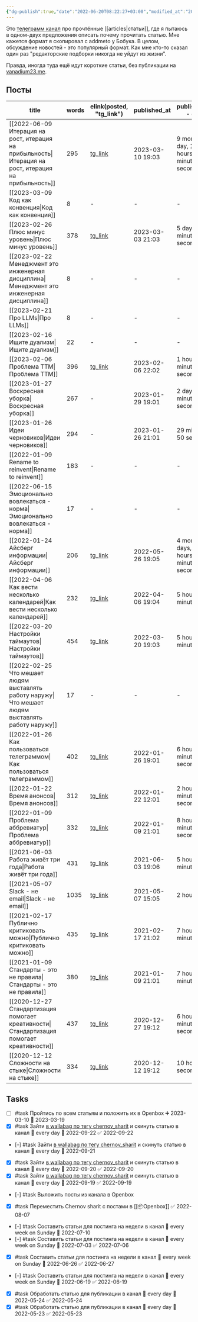 ```yaml
---
{"dg-publish":true,"date":"2022-06-20T08:22:27+03:00","modified_at":"2023-03-11T09:55:04+04:00","cssClasses":"table-wide","permalink":"/shelves/chernov-sharit/","dgPassFrontmatter":true}
---
```



Это [телеграмм канал](https://t.me/chernov_sharit) про прочтённые [[articles|статьи]], где я пытаюсь в одном-двух предложения описать почему прочитать статью. Мне кажется формат я скопировал с addmeto у Бобука. В целом, обсуждение новостей - это популярный формат. Как мне кто-то сказал один раз "редакторские подборки никогда не уйдут из жизни".

Правда, иногда туда ещё идут короткие статьи, без публикации на [vanadium23.me](https://vanadium23.me/).

## Посты

| title                                                                                                                           | words | elink(posted, "tg_link")                   | published_at     | published_at - date                               |
| ------------------------------------------------------------------------------------------------------------------------------- | ----- | ------------------------------------------ | ---------------- | ------------------------------------------------- |
| [[2022-06-09 Итерация на рост, итерация на прибыльность\|Итерация на рост, итерация на прибыльность]] | 295   | [tg_link](https://t.me/chernov_sharit/498) | 2023-03-10 19:03 | 9 months, 1 day, 10 hours, 22 minutes, 45 seconds |
| [[2023-03-09 Код как конвенция\|Код как конвенция]]                                                   | 8     | \-                                         | \-               | \-                                                |
| [[2023-02-26 Плюс минус уровень\|Плюс минус уровень]]                                                 | 378   | [tg_link](https://t.me/chernov_sharit/495) | 2023-03-03 21:03 | 5 days, 19 minutes, 30 seconds                    |
| [[2023-02-22 Менеджмент это инженерная дисциплина\|Менеджмент это инженерная дисциплина]]             | 8     | \-                                         | \-               | \-                                                |
| [[2023-02-21 Про LLMs\|Про LLMs]]                                                                     | 8     | \-                                         | \-               | \-                                                |
| [[2023-02-16 Ищите дуализм\|Ищите дуализм]]                                                           | 22    | \-                                         | \-               | \-                                                |
| [[2023-02-06 Проблема TTM\|Проблема TTM]]                                                             | 396   | [tg_link](https://t.me/chernov_sharit/482) | 2023-02-06 22:02 | 1 hour, 43 minutes, 30 seconds                    |
| [[2023-01-27 Воскресная уборка\|Воскресная уборка]]                                                   | 267   | \-                                         | 2023-01-29 19:01 | 2 days, 1 minute, 23 seconds                      |
| [[2023-01-26 Идеи черновиков\|Идеи черновиков]]                                                       | 294   | \-                                         | 2023-01-26 21:01 | 29 minutes, 50 seconds                            |
| [[2022-01-09 Rename to reinvent\|Rename to reinvent]]                                                 | 183   | \-                                         | \-               | \-                                                |
| [[2022-06-15 Эмоционально вовлекаться - норма\|Эмоционально вовлекаться - норма]]                     | 17    | \-                                         | \-               | \-                                                |
| [[2022-01-24 Айсберг информации\|Айсберг информации]]                                                 | 206   | [tg_link](https://t.me/chernov_sharit/445) | 2022-05-26 19:05 | 4 months, 2 days, 9 hours, 1 minute, 35 seconds   |
| [[2022-04-06 Как вести несколько календарей\|Как вести несколько календарей]]                         | 232   | [tg_link](https://t.me/chernov_sharit/434) | 2022-04-06 19:04 | 5 hours, 34 minutes                               |
| [[2022-03-20 Настройки таймаутов\|Настройки таймаутов]]                                               | 454   | [tg_link](https://t.me/chernov_sharit/444) | 2022-03-20 19:03 | 5 hours, 34 minutes                               |
| [[2022-02-25 Что мешает людям выставлять работу наружу\|Что мешает людям выставлять работу наружу]]   | 17    | \-                                         | \-               | \-                                                |
| [[2022-01-26 Как пользоваться телеграммом\|Как пользоваться телеграммом]]                             | 402   | [tg_link](https://t.me/chernov_sharit/414) | 2022-01-26 19:01 | 6 hours, 33 minutes, 20 seconds                   |
| [[2022-01-22 Время анонсов\|Время анонсов]]                                                           | 312   | [tg_link](https://t.me/chernov_sharit/413) | 2022-01-22 12:01 | 2 hours, 33 minutes, 20 seconds                   |
| [[2022-01-09 Проблема аббревиатур\|Проблема аббревиатур]]                                             | 332   | [tg_link](https://t.me/chernov_sharit/415) | 2022-01-09 21:01 | 8 hours, 33 minutes, 20 seconds                   |
| [[2021-06-03 Работа живёт три года\|Работа живёт три года]]                                           | 431   | [tg_link](https://t.me/chernov_sharit/286) | 2021-06-03 19:06 | 5 hours, 34 minutes                               |
| [[2021-05-07 Slack - не email\|Slack - не email]]                                                     | 1035  | [tg_link](https://t.me/chernov_sharit/264) | 2021-05-07 15:05 | 2 hours                                           |
| [[2021-02-17 Публично критиковать можно\|Публично критиковать можно]]                                 | 435   | [tg_link](https://t.me/chernov_sharit/205) | 2021-02-17 21:02 | 7 hours, 40 minutes                               |
| [[2021-01-09 Стандарты - это не правила\|Стандарты - это не правила]]                                 | 380   | [tg_link](https://t.me/chernov_sharit/162) | 2021-01-09 21:01 | 7 hours, 48 minutes                               |
| [[2020-12-27 Стандартизация помогает креативности\|Стандартизация помогает креативности]]             | 437   | [tg_link](https://t.me/chernov_sharit/145) | 2020-12-27 19:12 | 6 hours, 33 minutes, 20 seconds                   |
| [[2020-12-12 Cложности на стыке\|Cложности на стыке]]                                                 | 334   | [tg_link](https://t.me/chernov_sharit/128) | 2020-12-12 19:12 | 10 hours, 32 seconds                              |


## Tasks

- [ ] #task Пройтись по всем статьям и положить их в Openbox ➕ 2023-03-10 📅 2023-03-19
- [x] #task Зайти [в wallabag по тегу chernov_sharit](http://read.chernov.local/tag/list/chernov-sharit) и скинуть статью в канал 🔁 every day 📅 2022-09-22 ✅ 2022-09-22
- [-] #task Зайти [в wallabag по тегу chernov_sharit](http://read.chernov.local/tag/list/chernov-sharit) и скинуть статью в канал 🔁 every day 📅 2022-09-21 
- [x] #task Зайти [в wallabag по тегу chernov_sharit](http://read.chernov.local/tag/list/chernov-sharit) и скинуть статью в канал 🔁 every day 📅 2022-09-20 ✅ 2022-09-20
- [x] #task Зайти [в wallabag по тегу chernov_sharit](http://read.chernov.local/tag/list/chernov-sharit) и скинуть статью в канал 🔁 every day 📅 2022-09-19 ✅ 2022-09-19
- [-] #task Выложить посты из канала в Openbox
- [x] #task Переместить Chernov sharit с постами в [[📦Openbox]] ✅ 2022-08-07
- [-] #task Составить статьи для постинга на недели в канал 🔁 every week on Sunday 📅 2022-07-10
- [-] #task Составить статьи для постинга на недели в канал 🔁 every week on Sunday 📅 2022-07-03 ✅ 2022-07-06
- [x] #task Составить статьи для постинга на недели в канал 🔁 every week on Sunday 📅 2022-06-26 ✅ 2022-06-27
- [-] #task Составить статьи для постинга на недели в канал 🔁 every week on Sunday 📅 2022-06-19 ✅ 2022-06-19
- [x] #task Обработать статью для публикации в канал 🔁 every day 📅 2022-05-24 ✅ 2022-05-24
- [x] #task Обработать статью для публикации в канал 🔁 every day 📅 2022-05-23 ✅ 2022-05-23
